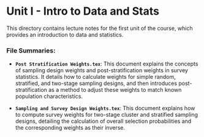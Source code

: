 # Unit I - Intro to Data and Stats

This directory contains lecture notes for the first unit of the course, which provides an introduction to data and statistics.

### File Summaries:

*   **`Post Stratification Weights.tex`**: This document explains the concepts of sampling design weights and post-stratification weights in survey statistics. It details how to calculate weights for simple random, stratified, and two-stage sampling designs, and then introduces post-stratification as a method to adjust these weights to match known population characteristics.

*   **`Sampling and Survey Design Weights.tex`**: This document explains how to compute survey weights for two-stage cluster and stratified sampling designs, detailing the calculation of overall selection probabilities and the corresponding weights as their inverse.
